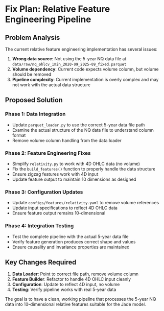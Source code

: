 # Fix Plan: Relative Feature Engineering Pipeline

## Problem Analysis
The current relative feature engineering implementation has several issues:
1. **Wrong data source**: Not using the 5-year NQ data file at `data/raw/nq_ohlcv_1min_2020-09_2025-09_fixed.parquet`
2. **Volume dependency**: Current code expects volume column, but volume should be removed
3. **Pipeline complexity**: Current implementation is overly complex and may not work with the actual data structure

## Proposed Solution

### Phase 1: Data Integration
- Update `parquet_loader.py` to use the correct 5-year data file path
- Examine the actual structure of the NQ data file to understand column format
- Remove volume column handling from the data loader

### Phase 2: Feature Engineering Fixes
- Simplify `relativity.py` to work with 4D OHLC data (no volume)
- Fix the `build_features()` function to properly handle the data structure
- Ensure zigzag features work with 4D input
- Update feature output to maintain 10 dimensions as designed

### Phase 3: Configuration Updates
- Update `configs/features/relativity.yaml` to remove volume references
- Update input specifications to reflect 4D OHLC data
- Ensure feature output remains 10-dimensional

### Phase 4: Integration Testing
- Test the complete pipeline with the actual 5-year data file
- Verify feature generation produces correct shape and values
- Ensure causality and invariance properties are maintained

## Key Changes Required
1. **Data Loader**: Point to correct file path, remove volume column
2. **Feature Builder**: Refactor to handle 4D OHLC input cleanly
3. **Configuration**: Update to reflect 4D input, no volume
4. **Testing**: Verify pipeline works with real 5-year data

The goal is to have a clean, working pipeline that processes the 5-year NQ data into 10-dimensional relative features suitable for the Jade model.